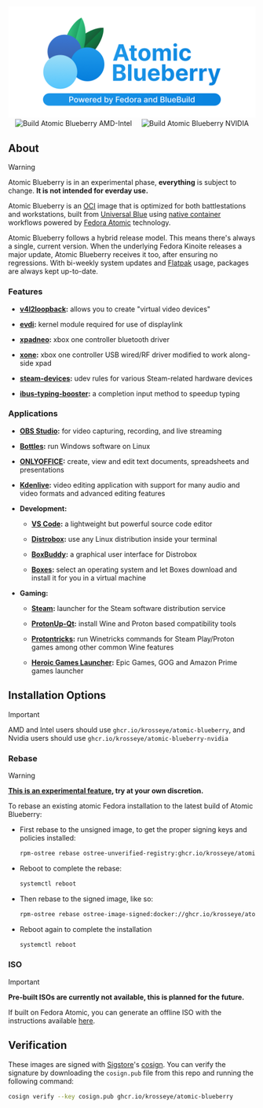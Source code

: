 <div align="center">
  <img src="./resources/banner.png" alt="Atomic Blueberry"/>
</div>

<div align="center">
  <img src="https://github.com/Krosseye/atomic-blueberry/actions/workflows/build-amd-intel.yml/badge.svg" alt="Build Atomic Blueberry AMD-Intel"/>
  &nbsp;&nbsp;&nbsp;
  <img src="https://github.com/Krosseye/atomic-blueberry/actions/workflows/build-nvidia.yml/badge.svg" alt="Build Atomic Blueberry NVIDIA"/>
</div>

## About

> [!WARNING]  
>Atomic Blueberry is in an experimental phase, **everything** is subject to change. **It is not intended for everday use.**

Atomic Blueberry is an [OCI](https://en.wikipedia.org/wiki/Open_Container_Initiative) image that is optimized for both battlestations and workstations, built from [Universal Blue](https://universal-blue.org/) using [native container](https://fedoraproject.org/wiki/Changes/OstreeNativeContainerStable) workflows powered by [Fedora Atomic](https://fedoraproject.org/atomic-desktops/) technology.

Atomic Blueberry follows a hybrid release model. This means there's always a single, current version. When the underlying Fedora Kinoite releases a major update, Atomic Blueberry receives it too, after ensuring no regressions. With bi-weekly system updates and [Flatpak](https://flathub.org/) usage, packages are always kept up-to-date.

### Features

- **[v4l2loopback](https://github.com/umlaeute/v4l2loopback):** allows you to create "virtual video devices"

- **[evdi](https://github.com/DisplayLink/evdi):** kernel module required for use of displaylink

- **[xpadneo](https://github.com/atar-axis/xpadneo):** xbox one controller bluetooth driver

- **[xone](https://github.com/BoukeHaarsma23/xonedo/):** xbox one controller USB wired/RF driver modified to work along-side xpad

- **[steam-devices](https://github.com/ValveSoftware/steam-devices):** udev rules for various Steam-related hardware devices

- **[ibus-typing-booster](https://mike-fabian.github.io/ibus-typing-booster/):** a completion input method to speedup typing

### Applications

- **[OBS Studio](https://flathub.org/apps/com.obsproject.Studio):** for video capturing, recording, and live streaming

- **[Bottles](https://flathub.org/apps/com.usebottles.bottles):** run Windows software on Linux

- **[ONLYOFFICE](https://flathub.org/apps/org.onlyoffice.desktopeditors):** create, view and edit text documents, spreadsheets and presentations

- **[Kdenlive](https://flathub.org/apps/org.kde.kdenlive):** video editing application with support for many audio and video formats and advanced editing features

- **Development:**

  - **[VS Code](https://flathub.org/apps/com.visualstudio.code):** a lightweight but powerful source code editor

  - **[Distrobox](https://distrobox.it/):** use any Linux distribution inside your terminal

  - **[BoxBuddy](https://flathub.org/apps/io.github.dvlv.boxbuddyrs):** a graphical user interface for Distrobox

  - **[Boxes](https://flathub.org/apps/org.gnome.Boxes):**  select an operating system and let Boxes download and install it for you in a virtual machine

- **Gaming:**

  - **[Steam](https://flathub.org/apps/com.valvesoftware.Steam):** launcher for the Steam software distribution service

  - **[ProtonUp-Qt](https://flathub.org/apps/net.davidotek.pupgui2):** install Wine and Proton based compatibility tools

  - **[Protontricks](https://flathub.org/apps/com.github.Matoking.protontricks):** run Winetricks commands for Steam Play/Proton games among other common Wine features

  - **[Heroic Games Launcher](https://flathub.org/apps/com.heroicgameslauncher.hgl):** Epic Games, GOG and Amazon Prime games launcher

## Installation Options

> [!IMPORTANT]  
> AMD and Intel users should use `ghcr.io/krosseye/atomic-blueberry`, and Nvidia users should use `ghcr.io/krosseye/atomic-blueberry-nvidia`

### Rebase

> [!WARNING]  
> **[This is an experimental feature](https://www.fedoraproject.org/wiki/Changes/OstreeNativeContainerStable), try at your own discretion.**

To rebase an existing atomic Fedora installation to the latest build of Atomic Blueberry:

- First rebase to the unsigned image, to get the proper signing keys and policies installed:

  ```bash
  rpm-ostree rebase ostree-unverified-registry:ghcr.io/krosseye/atomic-blueberry:latest
  ```

- Reboot to complete the rebase:

  ```bash
  systemctl reboot
  ```

- Then rebase to the signed image, like so:

  ```bash
  rpm-ostree rebase ostree-image-signed:docker://ghcr.io/krosseye/atomic-blueberry:latest
  ```

- Reboot again to complete the installation

  ```bash
  systemctl reboot
  ```

### ISO

> [!IMPORTANT]  
> **Pre-built ISOs are currently not available, this is planned for the future.**

If built on Fedora Atomic, you can generate an offline ISO with the instructions available [here](https://blue-build.org/learn/universal-blue/#fresh-install-from-an-iso).

## Verification

These images are signed with [Sigstore](https://www.sigstore.dev/)'s [cosign](https://github.com/sigstore/cosign). You can verify the signature by downloading the `cosign.pub` file from this repo and running the following command:

```bash
cosign verify --key cosign.pub ghcr.io/krosseye/atomic-blueberry
```
